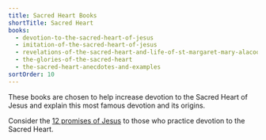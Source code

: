 ```yaml
---
title: Sacred Heart Books
shortTitle: Sacred Heart
books:
  - devotion-to-the-sacred-heart-of-jesus
  - imitation-of-the-sacred-heart-of-jesus
  - revelations-of-the-sacred-heart-and-life-of-st-margaret-mary-alacoque
  - the-glories-of-the-sacred-heart
  - the-sacred-heart-anecdotes-and-examples
sortOrder: 10
---
```


These books are chosen to help increase devotion to the Sacred Heart of Jesus and explain this most famous devotion and its origins.

Consider the [12 promises of Jesus](/book-snippets/2021-06-25-twelve-promises-of-the-sacred-heart.html) to those who practice devotion to the Sacred Heart.
